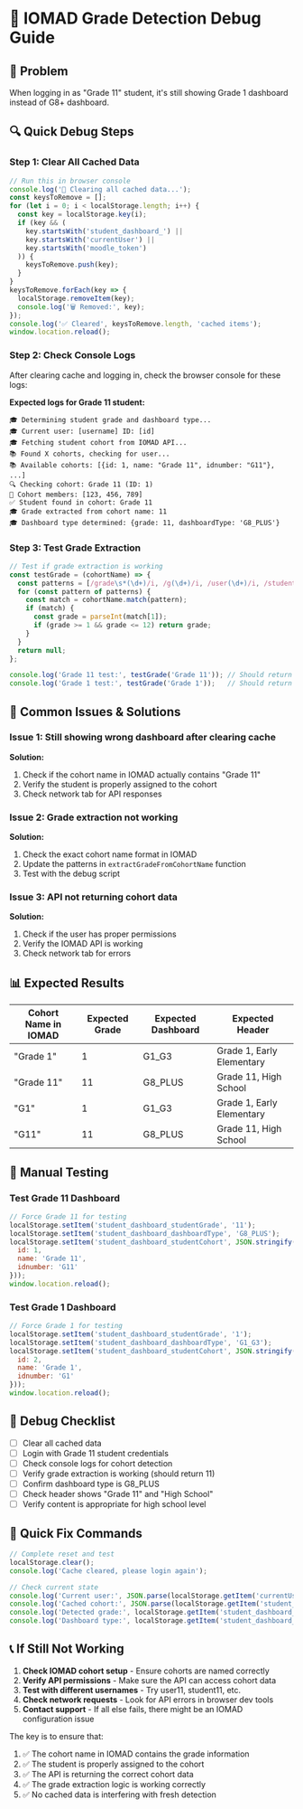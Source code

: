 # 🔧 IOMAD Grade Detection Debug Guide

## 🚨 Problem
When logging in as "Grade 11" student, it's still showing Grade 1 dashboard instead of G8+ dashboard.

## 🔍 Quick Debug Steps

### Step 1: Clear All Cached Data
```javascript
// Run this in browser console
console.log('🧹 Clearing all cached data...');
const keysToRemove = [];
for (let i = 0; i < localStorage.length; i++) {
  const key = localStorage.key(i);
  if (key && (
    key.startsWith('student_dashboard_') || 
    key.startsWith('currentUser') ||
    key.startsWith('moodle_token')
  )) {
    keysToRemove.push(key);
  }
}
keysToRemove.forEach(key => {
  localStorage.removeItem(key);
  console.log('🗑️ Removed:', key);
});
console.log('✅ Cleared', keysToRemove.length, 'cached items');
window.location.reload();
```

### Step 2: Check Console Logs
After clearing cache and logging in, check the browser console for these logs:

**Expected logs for Grade 11 student:**
```
🎓 Determining student grade and dashboard type...
🎓 Current user: [username] ID: [id]
🎓 Fetching student cohort from IOMAD API...
📚 Found X cohorts, checking for user...
📚 Available cohorts: [{id: 1, name: "Grade 11", idnumber: "G11"}, ...]
🔍 Checking cohort: Grade 11 (ID: 1)
👥 Cohort members: [123, 456, 789]
✅ Student found in cohort: Grade 11
🎓 Grade extracted from cohort name: 11
🎓 Dashboard type determined: {grade: 11, dashboardType: 'G8_PLUS'}
```

### Step 3: Test Grade Extraction
```javascript
// Test if grade extraction is working
const testGrade = (cohortName) => {
  const patterns = [/grade\s*(\d+)/i, /g(\d+)/i, /user(\d+)/i, /student(\d+)/i, /(\d+)/i];
  for (const pattern of patterns) {
    const match = cohortName.match(pattern);
    if (match) {
      const grade = parseInt(match[1]);
      if (grade >= 1 && grade <= 12) return grade;
    }
  }
  return null;
};

console.log('Grade 11 test:', testGrade('Grade 11')); // Should return 11
console.log('Grade 1 test:', testGrade('Grade 1'));   // Should return 1
```

## 🐛 Common Issues & Solutions

### Issue 1: Still showing wrong dashboard after clearing cache
**Solution:**
1. Check if the cohort name in IOMAD actually contains "Grade 11"
2. Verify the student is properly assigned to the cohort
3. Check network tab for API responses

### Issue 2: Grade extraction not working
**Solution:**
1. Check the exact cohort name format in IOMAD
2. Update the patterns in `extractGradeFromCohortName` function
3. Test with the debug script

### Issue 3: API not returning cohort data
**Solution:**
1. Check if the user has proper permissions
2. Verify the IOMAD API is working
3. Check network tab for errors

## 📊 Expected Results

| Cohort Name in IOMAD | Expected Grade | Expected Dashboard | Expected Header |
|---------------------|----------------|-------------------|-----------------|
| "Grade 1"           | 1              | G1_G3            | Grade 1, Early Elementary |
| "Grade 11"          | 11             | G8_PLUS          | Grade 11, High School |
| "G1"                | 1              | G1_G3            | Grade 1, Early Elementary |
| "G11"               | 11             | G8_PLUS          | Grade 11, High School |

## 🔧 Manual Testing

### Test Grade 11 Dashboard
```javascript
// Force Grade 11 for testing
localStorage.setItem('student_dashboard_studentGrade', '11');
localStorage.setItem('student_dashboard_dashboardType', 'G8_PLUS');
localStorage.setItem('student_dashboard_studentCohort', JSON.stringify({
  id: 1,
  name: 'Grade 11',
  idnumber: 'G11'
}));
window.location.reload();
```

### Test Grade 1 Dashboard
```javascript
// Force Grade 1 for testing
localStorage.setItem('student_dashboard_studentGrade', '1');
localStorage.setItem('student_dashboard_dashboardType', 'G1_G3');
localStorage.setItem('student_dashboard_studentCohort', JSON.stringify({
  id: 2,
  name: 'Grade 1',
  idnumber: 'G1'
}));
window.location.reload();
```

## 📝 Debug Checklist

- [ ] Clear all cached data
- [ ] Login with Grade 11 student credentials
- [ ] Check console logs for cohort detection
- [ ] Verify grade extraction is working (should return 11)
- [ ] Confirm dashboard type is G8_PLUS
- [ ] Check header shows "Grade 11" and "High School"
- [ ] Verify content is appropriate for high school level

## 🚀 Quick Fix Commands

```javascript
// Complete reset and test
localStorage.clear();
console.log('Cache cleared, please login again');

// Check current state
console.log('Current user:', JSON.parse(localStorage.getItem('currentUser') || '{}'));
console.log('Cached cohort:', JSON.parse(localStorage.getItem('student_dashboard_studentCohort') || '{}'));
console.log('Detected grade:', localStorage.getItem('student_dashboard_studentGrade'));
console.log('Dashboard type:', localStorage.getItem('student_dashboard_dashboardType'));
```

## 📞 If Still Not Working

1. **Check IOMAD cohort setup** - Ensure cohorts are named correctly
2. **Verify API permissions** - Make sure the API can access cohort data
3. **Test with different usernames** - Try user11, student11, etc.
4. **Check network requests** - Look for API errors in browser dev tools
5. **Contact support** - If all else fails, there might be an IOMAD configuration issue

The key is to ensure that:
1. ✅ The cohort name in IOMAD contains the grade information
2. ✅ The student is properly assigned to the cohort
3. ✅ The API is returning the correct cohort data
4. ✅ The grade extraction logic is working correctly
5. ✅ No cached data is interfering with fresh detection
